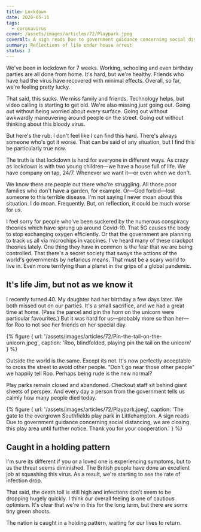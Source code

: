 ```yaml
---
title: Lockdown
date: 2020-05-11
tags:
  - coronavirus
cover: /assets/images/articles/72/Playpark.jpeg
coverAlt: A sign reads Due to government guidance concerning social distancing, we are closing this play area until further notice. Thank you for your cooperation.
summary: Reflections of life under house arrest
status: 3
---
```


We've been in lockdown for 7 weeks. Working, schooling and even birthday parties are all done from home. It's hard, but we're healthy. Friends who have had the virus have recovered with minimal effects. Overall, so far, we're feeling pretty lucky. 

That said, this sucks. We miss family and friends. Technology helps, but video calling is starting to get old. We're also missing *just* going out. Going out without being worried about every surface. Going out without awkwardly maneuvering around people on the street. Going out without thinking about this bloody virus. 

But here's the rub: I don't feel like I can find this hard. There's always someone who's got it worse. That can be said of any situation, but I find this be particularly true now.
 
The truth is that lockdown is hard for everyone in different ways. As crazy as lockdown is with two young children—we have a house full of life. We have company on tap, 24/7. Whenever we want it—or even when we don't. 

We know there are people out there who're struggling. All those poor families who don't have a garden, for example. Or—God forbid—lost someone to this terrible disease. I'm not saying I never moan about this situation. I do moan. Frequently. But, on reflection, it could be much worse for us.  

I feel sorry for people who've been suckered by the numerous conspiracy theories which have sprung up around Covid-19. That 5G causes the body to stop exchanging oxygen efficiently. Or that the government are planning to track us all via microchips in vaccines. I've heard many of these crackpot theories lately. One thing they have in common is the fear that we are being controlled. That there's a secret society that sways the actions of the world's governments by nefarious means. That must be a scary world to live in. Even more terrifying than a planet in the grips of a global pandemic. 

## It's life Jim, but not as we know it

I recently turned 40. My daughter had her birthday a few days later. We both missed out on our parties. It's a small sacrifice, and we had a great time at home. (Pass the parcel and pin the horn on the unicorn were particular favourites.) But it was hard for us—probably more so than her—for Roo to not see her friends on her special day. 

{% figure {
url: '/assets/images/articles/72/Pin-the-tail-on-the-unicorn.jpeg',
caption: 'Roo, blindfolded, playing pin the tail on the unicorn'
} %}

Outside the world is the same. Except its not. It's now perfectly acceptable to cross the street to avoid other people. "Don't go near those other people" we happily tell Roo. Perhaps being rude is the new normal?

Play parks remain closed and abandoned. Checkout staff sit behind giant sheets of perspex. And every day a person from the government tells us calmly how many people died today. 

{% figure {
url: '/assets/images/articles/72/Playpark.jpeg',
caption: 'The gate to the overgrown Southfields play park in Littlehampton. A sign reads Due to government guidance concerning social distancing, we are closing this play area until further notice. Thank you for your cooperation.'
} %}

## Caught in a holding pattern

I'm sure its different if you or a loved one is experiencing symptoms, but to us the threat seems diminished. The British people have done an excellent job at squashing this virus. As a result, we're starting to see the rate of infection drop. 

That said, the death toll is still high and infections don't seem to be dropping hugely quickly. I think our overall feeling is one of cautious optimism. It's clear that we're in this for the long term, but there are some tiny green shoots. 

The nation is caught in a holding pattern, waiting for our lives to return. 

